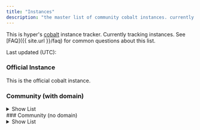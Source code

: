 ```yaml
---
title: "Instances"
description: "the master list of community cobalt instances. currently tracking <instance-count> instances."
---
```

This is hyper's [cobalt](https://github.com/imputnet/cobalt) instance tracker. Currently tracking <instance-count> instances. See [FAQ]({{ site.url }}/faq) for common questions about this list.

Last updated (UTC): <time>

### Official Instance
This is the official cobalt instance.
<main-table-official>
### Community (with domain)
<details>
<summary>Show List</summary>
Community instances that have a domain. These are NOT OFFICIAL! Use the official instance above instead. <strong>Only use these when needed.</strong><br>Score is a percentage of services that work for said instance. The higher score, the more it supports.<br>
<input type="text" id="main-search" placeholder="Search instances..." onkeyup="onFilterChange('main-table', 'main-search', 'main-filter', 'slider-main')">
<select id="main-filter" onchange="onFilterChange('main-table', 'main-search', 'main-filter', 'slider-main')">
    <option value="all">All</option>
    <option value="safe">Safe</option>
    <option value="unknown">Unknown</option>
    <option value="not-safe">Not Safe</option>
</select>
<label for="slider-main">Score Filter:</label>
<input type="range" id="slider-main" min="0" max="100" value="0" oninput="onFilterChange('main-table', 'main-search', 'main-filter', 'slider-main')" />
<span id="slider-main-value">0%</span>
<main-table-domain>
</details>
### Community (no domain)
<details>
<summary>Show List</summary>
Community instances that do not have a domain. These are NOT OFFICIAL! Use the official instance above instead. <strong>Only use these when needed.</strong><br>Score is a percentage of services that work for said instance. The higher score, the more it supports.<br>
<input type="text" id="other-search" placeholder="Search instances..." onkeyup="onFilterChange('other-table', 'other-search', 'other-filter', 'slider-other')">
<select id="other-filter" onchange="onFilterChange('other-table', 'other-search', 'other-filter', 'slider-other')">
    <option value="all">All</option>
    <option value="safe">Safe</option>
    <option value="unknown">Unknown</option>
    <option value="not-safe">Not Safe</option>
</select>
<label for="slider-other">Score Filter:</label>
<input type="range" id="slider-other" min="0" max="100" value="0" oninput="onFilterChange('other-table', 'other-search', 'other-filter', 'slider-other')" />
<span id="slider-other-value">0%</span>
<main-table-nodomain>
</details>
